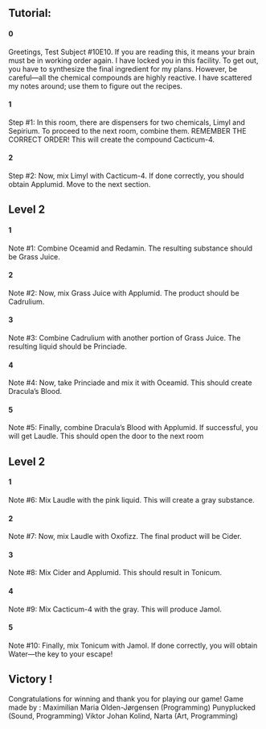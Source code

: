 
## Tutorial:

#### 0
Greetings, Test Subject #10E10. If you are reading this, it means your brain must be in working order again. I have locked you in this facility. To get out, you have to synthesize the final ingredient for my plans. However, be careful—all the chemical compounds are highly reactive. I have scattered my notes around; use them to figure out the recipes.
#### 1
Step #1:
In this room, there are dispensers for two chemicals, Limyl and Sepirium. To proceed to the next room, combine them. REMEMBER THE CORRECT ORDER! This will create the compound Cacticum-4.

#### 2
Step #2:
Now, mix Limyl with Cacticum-4. If done correctly, you should obtain Applumid. Move to the next section.

## Level 2
#### 1
Note #1: 
Combine Oceamid and Redamin. The resulting substance should be Grass Juice.

#### 2
Note #2:
Now, mix Grass Juice with Applumid. The product should be Cadrulium.

#### 3
Note #3:
Combine Cadrulium with another portion of Grass Juice. The resulting liquid should be Princiade.

#### 4
Note #4:
Now, take Princiade and mix it with Oceamid. This should create Dracula’s Blood.

#### 5
Note #5:
Finally, combine Dracula’s Blood with Applumid. If successful, you will get Laudle. This should open the door to the next room

## Level 2

#### 1

Note #6:
Mix Laudle with the pink liquid. This will create a gray substance.

#### 2

Note #7:
Now, mix Laudle with Oxofizz. The final product will be Cider.

#### 3

Note #8:
Mix Cider and Applumid. This should result in Tonicum. 

#### 4

Note #9:
Mix Cacticum-4 with the gray. This will produce Jamol.

#### 5

Note #10:
Finally, mix Tonicum with Jamol. If done correctly, you will obtain Water—the key to your escape!


## Victory !

Congratulations for winning and thank you for playing our game!
Game made by : 
	Maximilian Maria Olden-Jørgensen (Programming)
	Punyplucked (Sound, Programming)
	Viktor Johan Kolind, Narta (Art, Programming)
	
